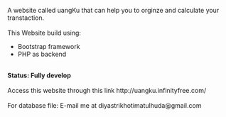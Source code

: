 A website called uangKu that can help you to orginze and calculate your transtaction.
<br><br>
This Website build using:
- Bootstrap framework
- PHP as backend
<br>
<strong>Status: Fully develop </strong>
<br><br>
Access this website through this link http://uangku.infinityfree.com/
<br><br>
For database file: E-mail me at diyastrikhotimatulhuda@gmail.com
